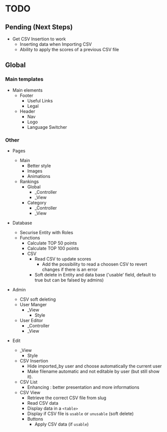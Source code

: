 # TODO

## Pending (Next Steps)
 + Get CSV Insertion to work
   + Inserting data when Importing CSV
   + Ability to apply the scores of a previous CSV file

## Global

### Main templates
 + Main elements
   + Footer
      + Useful Links
      + Legal
   + Header
      + Nav
      + Logo
      + Language Switcher

### Other
 + Pages
   + Main
      + Better style
      + Images
      + Animations
   + Rankings
      + Global
         + _Controller
         + _View
      + Category
         + _Controller
         + _View

 + Database
   + Securise Entity with Roles
   + Functions
      + Calculate TOP 50 points
      + Calculate TOP 100 points
      + CSV
         + Read CSV to update scores
            + Add the possibility to read a choosen CSV to revert changes if there is an error
         + Soft delete in Entity and data base ('usable' field, default to true but can be falsed by admins)

 + Admin
   + CSV soft deleting
   + User Manger
      + _View
         + Style
   + User Editor
      + _Controller
      + _View

 + Edit
   + _View
      + Style
   + CSV Insertion
      + Hide imported_by user and choose automatically the current user
      + Make filename automatic and not editable by user (but still show it).
   + CSV List
      + Enhancing : better presentation and more informations
   + CSV View
      + Retrieve the correct CSV file from slug
      + Read CSV data
      + Display data in a `<table>`
      + Display if CSV file is `usable` or `unusable` (soft delete)
      + Buttons
         + Apply CSV data (if `usable`)
